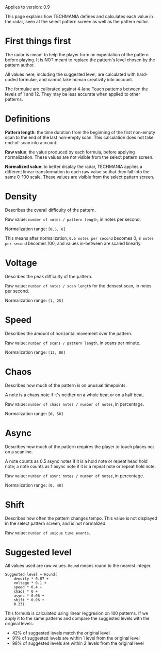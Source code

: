 Applies to version: 0.9

This page explains how TECHMANIA defines and calculates each value in the radar, seen at the select pattern screen as well as the pattern editor.

# First things first

The radar is meant to help the player form an expectation of the pattern before playing. It is NOT meant to replace the pattern's level chosen by the pattern author.

All values here, including the suggested level, are calculated with hard-coded formulae, and cannot take human creativity into account.

The formulae are calibrated against 4-lane Touch patterns between the levels of 1 and 12. They may be less accurate when applied to other patterns.

# Definitions

**Pattern length**: the time duration from the beginning of the first non-empty scan to the end of the last non-empty scan. This calculation does not take end-of-scan into account.

**Raw value**: the value produced by each formula, before applying normalization. These values are not visible from the select pattern screen.

**Normalized value**: to better display the radar, TECHMANIA applies a different linear transformation to each raw value so that they fall into the same 0-100 scale. These values are visible from the select pattern screen.

# Density

Describes the overall difficulty of the pattern.

Raw value: `number of notes / pattern length`, in notes per second.

Normalization range: `[0.5, 8]`

This means after normalization, `0.5 notes per second` becomes 0, `8 notes per second` becomes 100, and values in-between are scaled linearly.

# Voltage

Describes the peak difficulty of the pattern.

Raw value: `number of notes / scan length` for the densest scan, in notes per second.

Normalization range: `[1, 25]`

# Speed

Describes the amount of horizontal movement over the pattern.

Raw value: `number of scans / pattern length`, in scans per minute.

Normalization range: `[12, 80]`

# Chaos

Describes how much of the pattern is on unusual timepoints.

A note is a chaos note if it's neither on a whole beat or on a half beat.

Raw value: `number of chaos notes / number of notes`, in percentage.

Normalization range: `[0, 50]`

# Async

Describes how much of the pattern requires the player to touch places not on a scanline.

A note counts as 0.5 async notes if it is a hold note or repeat head hold note; a note counts as 1 async note if it is a repeat note or repeat hold note.

Raw value: `number of async notes / number of notes`, in percentage.

Normalization range: `[0, 40]`

# Shift

Describes how often the pattern changes tempo. This value is not displayed in the select pattern screen, and is not normalized.

Raw value: `number of unique time events`.

# Suggested level

All values used are raw values. `Round` means round to the nearest integer.

```
Suggested level = Round(
    density * 0.87 +
    voltage * 0.1 +
    speed * 0.4 +
    chaos * 0 +
    async * 0.06 +
    shift * 0.06 +
    0.23)
```

This formula is calculated using linear reggresion on 100 patterns. If we apply it to the same patterns and compare the suggested levels with the original levels:
* 42% of suggested levels match the original level
* 91% of suggested levels are within 1 level from the original level
* 98% of suggested levels are within 2 levels from the original level